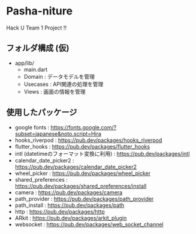 # Pasha-niture

Hack U Team 1 Project !!

## フォルダ構成 (仮)
- app/lib/
    - main.dart
    - Domain : データモデルを管理
    - Usecases : API関連の処理を管理
    - Views : 画面の情報を管理

## 使用したパッケージ
- google fonts : https://fonts.google.com/?subset=japanese&noto.script=Hira
- hooks_riverpod : https://pub.dev/packages/hooks_riverpod
- flutter_hooks : https://pub.dev/packages/flutter_hooks
- intl (datetimeのフォーマット変換に利用) : https://pub.dev/packages/intl
- calendar_date_picker2 : https://pub.dev/packages/calendar_date_picker2
- wheel_picker : https://pub.dev/packages/wheel_picker
- shared_preferences : https://pub.dev/packages/shared_preferences/install
- camera : https://pub.dev/packages/camera
- path_provider : https://pub.dev/packages/path_provider
- path_install : https://pub.dev/packages/path
- http : https://pub.dev/packages/http
- ARkit : https://pub.dev/packages/arkit_plugin
- websocket : https://pub.dev/packages/web_socket_channel
